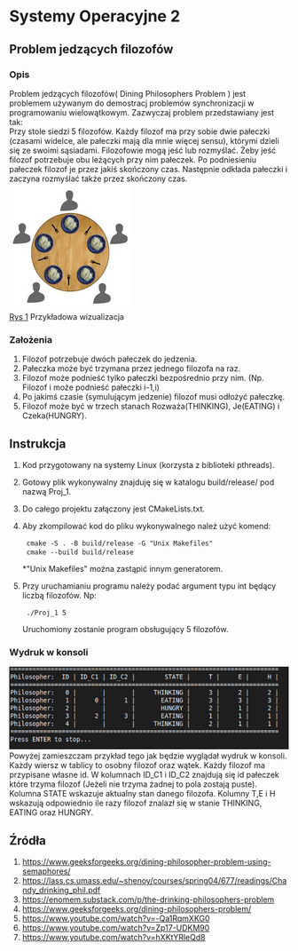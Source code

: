 # Systemy Operacyjne 2

## Problem jedzących filozofów

### Opis

Problem jedzących filozofów( Dining Philosophers Problem ) jest problemem używanym do demostracj problemów synchronizacji w programowaniu wielowątkowym.
Zazwyczaj problem przedstawiany jest tak:\
Przy stole siedzi 5 filozofów. Każdy filozof ma przy sobie dwie pałeczki (czasami widelce, ale pałeczki mają dla mnie więcej sensu), którymi dzieli się ze swoimi sąsiadami.
Filozofowie mogą jeść lub rozmyślać. Żeby jeść filozof potrzebuje obu leżących przy nim pałeczek.
Po podniesieniu pałeczek filozof je przez jakiś skończony czas. Następnie odkłada pałeczki i zaczyna rozmyślać także przez skończony czas.\
![Przykładowa wizualizacja](/img/Filosophers.jpeg)\
[Rys 1](https://en.wikipedia.org/wiki/Dining_philosophers_problem#/media/File:Dining_philosophers_diagram.jpg) Przykładowa wizualizacja

### Założenia

1. Filozof potrzebuje dwóch pałeczek do jedzenia.
2. Pałeczka może być trzymana przez jednego filozofa na raz.
3. Filozof może podnieść tylko pałeczki bezpośrednio przy nim. (Np. Filozof i może podnieść pałeczki i-1,i)
4. Po jakimś czasie (symulującym jedzenie) filozof musi odłożyć pałeczkę.
5. Filozof może być w trzech stanach Rozważa(THINKING), Je(EATING) i Czeka(HUNGRY).

## Instrukcja

1. Kod przygotowany na systemy Linux (korzysta z biblioteki pthreads).
2. Gotowy plik wykonywalny znajduję się w katalogu build/release/ pod nazwą Proj_1.
3. Do całego projektu załączony jest CMakeLists.txt.
4. Aby zkompilować kod do pliku wykonywalnego należ użyć komend:

        cmake -S . -B build/release -G "Unix Makefiles"
        cmake --build build/release
    *"Unix Makefiles" można zastąpić innym generatorem.

5. Przy uruchamianiu programu należy podać argument typu int będący liczbą filozofów. Np:

        ./Proj_1 5

    Uruchomiony zostanie program obsługujący 5 filozofów.

### Wydruk w konsoli

![Przykład wydruku](img/image.png)
Powyżej zamieszczam przykład tego jak będzie wyglądał wydruk w konsoli.
Każdy wiersz w tablicy to osobny filozof oraz wątek.
Każdy filozof ma przypisane własne id.
W kolumnach ID_C1 i ID_C2 znajdują się id pałeczek które trzyma filozof (Jeżeli nie trzyma żadnej to pola zostają puste).
Kolumna STATE wskazuje aktualny stan danego filozofa.
Kolumny T,E i H wskazują odpowiednio ile razy filozof znalazł się w stanie THINKING, EATING oraz HUNGRY.

## Źródła

1. <https://www.geeksforgeeks.org/dining-philosopher-problem-using-semaphores/>
2. <https://lass.cs.umass.edu/~shenoy/courses/spring04/677/readings/Chandy_drinking_phil.pdf>
3. <https://enomem.substack.com/p/the-drinking-philosophers-problem>
4. <https://www.geeksforgeeks.org/dining-philosophers-problem/>
5. <https://www.youtube.com/watch?v=-Qa1RqmXKG0>
6. <https://www.youtube.com/watch?v=Zp17-UDKM90>
7. <https://www.youtube.com/watch?v=hXKtYRleQd8>
